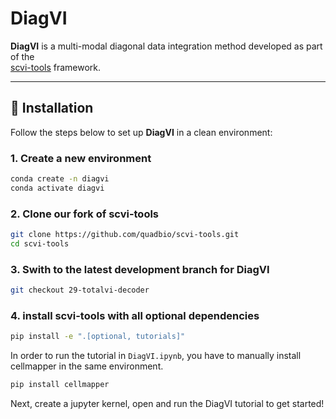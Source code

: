 # DiagVI

**DiagVI** is a multi-modal diagonal data integration method developed as part of the\
[scvi-tools](https://scvi-tools.org) framework.

______________________________________________________________________

## 🚀 Installation

Follow the steps below to set up **DiagVI** in a clean environment:

### 1. Create a new environment

```bash
conda create -n diagvi
conda activate diagvi
```

### 2. Clone our fork of scvi-tools

```bash
git clone https://github.com/quadbio/scvi-tools.git
cd scvi-tools
```

### 3. Swith to the latest development branch for DiagVI

```bash
git checkout 29-totalvi-decoder
```

### 4. install scvi-tools with all optional dependencies

```bash
pip install -e ".[optional, tutorials]"
```

In order to run the tutorial in `DiagVI.ipynb`,
you have to manually install cellmapper in the same environment.

```bash
pip install cellmapper
```

Next, create a jupyter kernel, open and run the DiagVI tutorial to get started!
